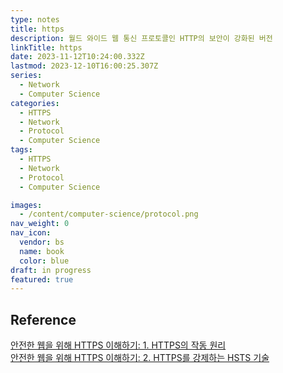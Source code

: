 ```yaml
---
type: notes
title: https
description: 월드 와이드 웹 통신 프로토콜인 HTTP의 보안이 강화된 버전
linkTitle: https
date: 2023-11-12T10:24:00.332Z
lastmod: 2023-12-10T16:00:25.307Z
series:
  - Network
  - Computer Science
categories:
  - HTTPS
  - Network
  - Protocol
  - Computer Science
tags:
  - HTTPS
  - Network
  - Protocol
  - Computer Science

images:
  - /content/computer-science/protocol.png
nav_weight: 0
nav_icon:
  vendor: bs
  name: book
  color: blue
draft: in progress
featured: true
---
```


## Reference

[안전한 웹을 위해 HTTPS 이해하기: 1. HTTPS의 작동 원리](https://yozm.wishket.com/magazine/detail/1852/)  
[안전한 웹을 위해 HTTPS 이해하기: 2. HTTPS를 강제하는 HSTS 기술](https://yozm.wishket.com/magazine/detail/1862/)
